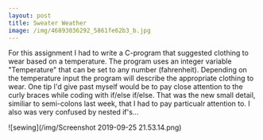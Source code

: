 ```yaml
---
layout: post
title: Sweater Weather
image: /img/46893036292_5861fe62b3_b.jpg
---
```


For this assignment I had to write a C-program that suggested clothing to wear based on a temperature. The program uses an integer variable "Temperature" that can be set to any number (fahrenheit). Depending on the temperature input the program will describe the appropriate clothing to wear. One tip I'd give past myself would be to pay close attention to the curly braces while coding with if/else if/else. That was the new small detail, similiar to semi-colons last week, that I had to pay particualr attention to. I also was very confused by nested if's...

![sewing](/img/Screenshot 2019-09-25 21.53.14.png)
